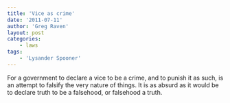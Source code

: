 ```yaml
---
title: 'Vice as crime'
date: '2011-07-11'
author: 'Greg Raven'
layout: post
categories:
    - laws
tags:
    - 'Lysander Spooner'
---
```


For a government to declare a vice to be a crime, and to punish it as such, is an attempt to falsify the very nature of things. It is as absurd as it would be to declare truth to be a falsehood, or falsehood a truth.